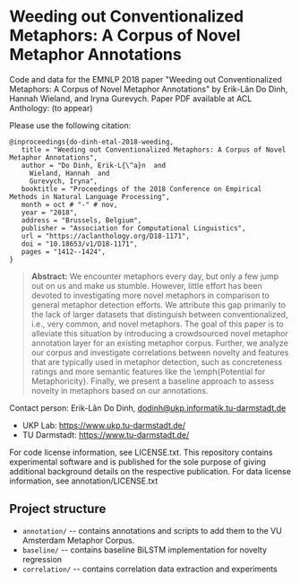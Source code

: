 # Weeding out Conventionalized Metaphors: A Corpus of Novel Metaphor Annotations

Code and data for the EMNLP 2018 paper "Weeding out Conventionalized Metaphors: A Corpus of Novel Metaphor Annotations" by Erik-Lân Do Dinh, Hannah Wieland, and Iryna Gurevych. Paper PDF available at ACL Anthology: (to appear)

Please use the following citation:
```
@inproceedings{do-dinh-etal-2018-weeding,
   title = "Weeding out Conventionalized Metaphors: A Corpus of Novel Metaphor Annotations",
   author = "Do Dinh, Erik-L{\^a}n  and
     Wieland, Hannah  and
     Gurevych, Iryna",
   booktitle = "Proceedings of the 2018 Conference on Empirical Methods in Natural Language Processing",
   month = oct # "-" # nov,
   year = "2018",
   address = "Brussels, Belgium",
   publisher = "Association for Computational Linguistics",
   url = "https://aclanthology.org/D18-1171",
   doi = "10.18653/v1/D18-1171",
   pages = "1412--1424",
}
```

> **Abstract:** We encounter metaphors every day, but only a few jump out on us and make us stumble. However, little effort has been devoted to investigating more novel metaphors in comparison to general metaphor detection efforts. We attribute this gap primarily to the lack of larger datasets that distinguish between conventionalized, i.e., very common, and novel metaphors. The goal of this paper is to alleviate this situation by introducing a crowdsourced novel metaphor annotation layer for an existing metaphor corpus. Further, we analyze our corpus and investigate correlations between novelty and features that are typically used in metaphor detection, such as concreteness ratings and more semantic features like the \emph{Potential for Metaphoricity}. Finally, we present a baseline approach to assess novelty in metaphors based on our annotations.

Contact person: Erik-Lân Do Dinh, dodinh@ukp.informatik.tu-darmstadt.de
* UKP Lab: https://www.ukp.tu-darmstadt.de/
* TU Darmstadt: https://www.tu-darmstadt.de/

For code license information, see LICENSE.txt. This repository contains experimental software and is published for the sole purpose of giving additional background details on the respective publication.
For data license information, see annotation/LICENSE.txt

## Project structure

* `annotation/` -- contains annotations and scripts to add them to the VU Amsterdam Metaphor Corpus.
* `baseline/` -- contains baseline BiLSTM implementation for novelty regression
* `correlation/` -- contains correlation data extraction and experiments

